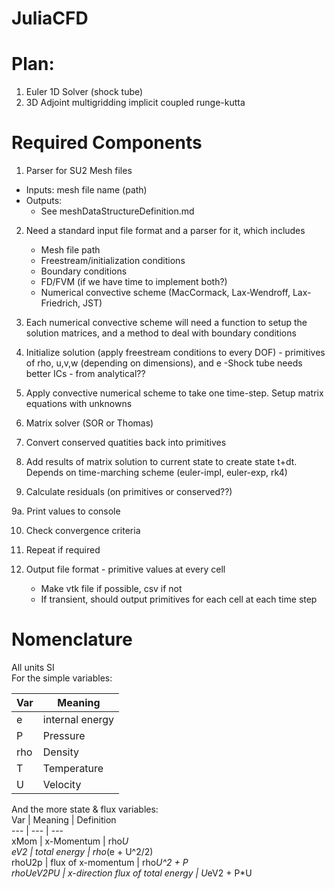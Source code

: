 # JuliaCFD

# Plan:
1. Euler 1D Solver (shock tube)
2. 3D Adjoint multigridding implicit coupled runge-kutta


# Required Components
1. Parser for SU2 Mesh files
 - Inputs: mesh file name (path)
 - Outputs: 
	- See meshDataStructureDefinition.md

2. Need a standard input file format and a parser for it, which includes
	- Mesh file path
	- Freestream/initialization conditions
	- Boundary conditions
	- FD/FVM (if we have time to implement both?)
	- Numerical convective scheme (MacCormack, Lax-Wendroff, Lax-Friedrich, JST) 

3. Each numerical convective scheme will need a function to setup the solution matrices, and a method to deal with boundary conditions

4. Initialize solution (apply freestream conditions to every DOF) - primitives of rho, u,v,w (depending on dimensions), and e
	-Shock tube needs better ICs - from analytical??

5. Apply convective numerical scheme to take one time-step. Setup matrix equations with unknowns

6. Matrix solver (SOR or Thomas)

7. Convert conserved quatities back into primitives

8. Add results of matrix solution to current state to create state t+dt. Depends on time-marching scheme (euler-impl, euler-exp, rk4)

9. Calculate residuals (on primitives or conserved??)

9a. Print values to console

10. Check convergence criteria

11. Repeat if required

12. Output file format - primitive values at every cell
	- Make vtk file if possible, csv if not
	- If transient, should output primitives for each cell at each time step

# Nomenclature
All units SI  
For the simple variables:

Var | Meaning 
--- | ---
e | internal energy  
P | Pressure  
rho | Density  
T | Temperature  
U | Velocity   

And the more state & flux variables:  
Var | Meaning | Definition  
--- | --- | ---  
xMom | x-Momentum | rho*U  
eV2 | total energy | rho*(e + U^2/2)  
rhoU2p | flux of x-momentum | rho*U^2 + P   
rhoUeV2PU | x-direction flux of total energy | U*eV2 + P*U  